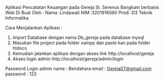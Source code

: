Aplikasi Pencatatan Keuangan pada Gereja St. Serenus Bangkam berbasis Web
Di Buat Oleh :
Nama :Lindawati
NIM :3201916060
Prodi :D3 Teknik Informatika

Cara Menjalankan Aplikasi :

1. Import Database dengan nama Db_gereja pada database mysql
2. Masukan file project pada folder xampp dan paste kan pada folder htdocs
3. Kemudian jalankan aplikasi dengan akses link http://localhost/gereja
4. Akses login admin http://localhost/gereja/admin/login

Password Login admin
name : Bendahara
email : GerejaST@gmail.com
password : 123
